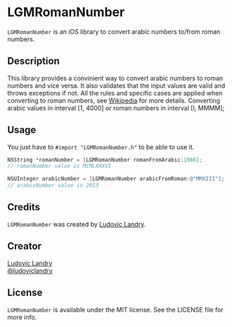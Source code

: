 LGMRomanNumber
==============

`LGMRomanNumber` is an iOS library to convert arabic numbers to/from roman numbers.

## Description

This library provides a convinient way to convert arabic numbers to roman numbers and vice versa. It also validates that the input values are valid and throws exceptions if not.
All the rules and specific cases are applied when converting to roman numbers, see [Wikipedia](http://en.wikipedia.org/wiki/Roman_numerals) for more details.
Converting arabic values in interval [1, 4000] or roman numbers in interval [I, MMMM];

## Usage

You just have to `#import "LGMRomanNumber.h"` to be able to use it.

``` objective-c
NSString *romanNumber = [LGMRomanNumber romanFromArabic:1986];
// romanNumber value is MCMLXXXVI

NSUInteger arabicNumber = [LGMRomanNumber arabicFromRoman:@"MMXIII"];
// arabicNumber value is 2013
```

## Credits

`LGMRomanNumber` was created by [Ludovic Landry](https://github.com/lludo).

## Creator

[Ludovic Landry](http://github.com/lludo)  
[@ludoviclandry](https://twitter.com/ludoviclandry)

## License

`LGMRomanNumber` is available under the MIT license. See the LICENSE file for more info.
